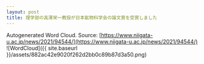```yaml
---
layout: post
title: 理学部の高澤栄一教授が日本鉱物科学会の論文賞を受賞しました
---
```

Autogenerated Word Cloud.
Source\: [https://www.niigata-u.ac.jp/news/2021/94544/](https://www.niigata-u.ac.jp/news/2021/94544/)
![WordCloud]({{ site.baseurl }}/assets/882ac42e9020f262d2bb0c89b87d3a50.png)